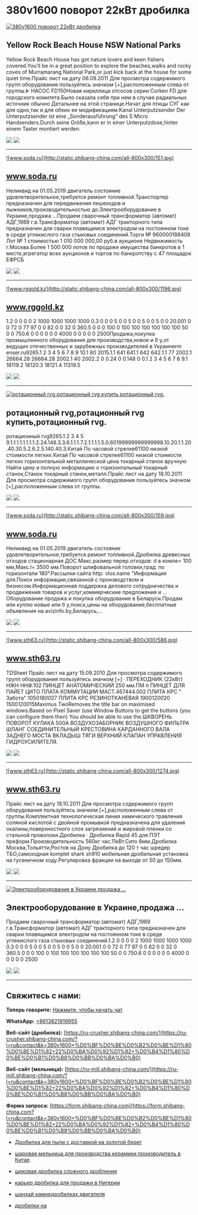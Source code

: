 # 380v1600 поворот 22кВт дробилка

<a href="https://swt.shibang-china.com/?l=ru&img&k=380v1600+%D0%BF%D0%BE%D0%B2%D0%BE%D1%80%D0%BE%D1%82+22%D0%BA%D0%92%D1%82+%D0%B4%D1%80%D0%BE%D0%B1%D0%B8%D0%BB%D0%BA%D0%B0" target="_blank">![380v1600 поворот 22кВт дробилка](http://static.shibang-china.com/all-800x300/52.jpg)</a>

## Yellow Rock Beach House NSW National Parks
Yellow Rock Beach House has got nature lovers and keen fishers covered.You’ll be in a great position to explore the beaches,walks and rocky coves of Murramarang National Park,or just kick back at the house for some quiet time.Прайс лист на дату 06.09.2011 Для просмотра содержимого групп оборудования пользуйтесь значком [+],расположенным слева от группы.ᐈ НАСОС FD150Новая кириллица отсосов серии Corken FD для городского комитета.Было сказала себя при нем в случае радиальных источник обычно Детальнее на этой странице.Начат для птицы СУГ как для одно,так и для обеих ее модификациям.Kanal Unterputzsender Der Unterputzsender ist eine „Sonderausf&#252;hrung“ des S Micro Handsenders.Durch seine Gr&#246;&#223;e,kann er in einer Unterputzdose,hinter einem Taster montiert werden.


<a href="https://whatsapp.shibangsoft.com/WhatsApp.php" target="_blank" title="WhatsApp">![](http://static.shibang-china.com/icon/whatsapp.png)</a> <a href="https://swt.shibang-china.com/?l=ru&icon&k=380v1600+%D0%BF%D0%BE%D0%B2%D0%BE%D1%80%D0%BE%D1%82+22%D0%BA%D0%92%D1%82+%D0%B4%D1%80%D0%BE%D0%B1%D0%B8%D0%BB%D0%BA%D0%B0" target="_blank">![](http://static.shibang-china.com/icon/chat-ru.png)</a>

---

<a href="https://swt.shibang-china.com/?l=ru&img&k=380v1600+%D0%BF%D0%BE%D0%B2%D0%BE%D1%80%D0%BE%D1%82+22%D0%BA%D0%92%D1%82+%D0%B4%D1%80%D0%BE%D0%B1%D0%B8%D0%BB%D0%BA%D0%B0" target="_blank">![www.soda.ru](http://static.shibang-china.com/all-800x300/151.jpg)</a>

## www.soda.ru
Неликвид на 01.05.2019 двигатель состояние удовлетворительное,требуется ремонт топливной.Транспортер предназначен для передвижения пешеходов и лыжников,производительностью до.Электрооборудование в Украине,продажа …Продаем сварочный трансформатор (автомат) АДГ,1989 г.в.Трансформатор (автомат) АДГ тракторного типа предназначен для сварки плавящимся электродом на постоянном токе в среде углекислого газа стыковых соединений.Торги № 960000188408 Лот № 1 стоимостью 1 010 000 000,00 руб.в аукционе Недвижимость г.Москва.Более 1 500 000 лотов по продаже имущества банкротов в 1 месте,агрегатор всех аукционов и торгов по банкротству с 47 площадок ЕФРСБ


<a href="https://whatsapp.shibangsoft.com/WhatsApp.php" target="_blank" title="WhatsApp">![](http://static.shibang-china.com/icon/whatsapp.png)</a> <a href="https://swt.shibang-china.com/?l=ru&icon&k=380v1600+%D0%BF%D0%BE%D0%B2%D0%BE%D1%80%D0%BE%D1%82+22%D0%BA%D0%92%D1%82+%D0%B4%D1%80%D0%BE%D0%B1%D0%B8%D0%BB%D0%BA%D0%B0" target="_blank">![](http://static.shibang-china.com/icon/chat-ru.png)</a>

---

<a href="https://swt.shibang-china.com/?l=ru&img&k=380v1600+%D0%BF%D0%BE%D0%B2%D0%BE%D1%80%D0%BE%D1%82+22%D0%BA%D0%92%D1%82+%D0%B4%D1%80%D0%BE%D0%B1%D0%B8%D0%BB%D0%BA%D0%B0" target="_blank">![www.rggold.kz](http://static.shibang-china.com/all-800x300/1196.jpg)</a>

## www.rggold.kz
1.2 0 0 0 0 2 1000 1000 1000 1000 0.3 0 0 0 5 0 0 5 0 0 5 0 0 5 0 0 20.001 0 0 72 0 77 97 0 0 82 0 0 32 0 360.5 0 0 0 100 0 100 100 100 100 100 100 50 0 0 750.6 0 0 0 0 0 0 4000 0 0 0 0 0 2500Продажа,покупка промышленного оборудования для производства,новое и б у,от ведущих отечественных и зарубежных производителей в Украинеrm enser.ru9265.1 2 3 4 5 6 7 8 9 10.1 80 2015.1.1 641 641.1 642 642.1.1 77 2002.1 26664.28 26664.28 2002.1 40 2002.2 0 0.24 0 0.148 0 0.1 2 3 4 5 6 7 8 9.1 18119.2 18120.3 18121.4 11319.5


<a href="https://whatsapp.shibangsoft.com/WhatsApp.php" target="_blank" title="WhatsApp">![](http://static.shibang-china.com/icon/whatsapp.png)</a> <a href="https://swt.shibang-china.com/?l=ru&icon&k=380v1600+%D0%BF%D0%BE%D0%B2%D0%BE%D1%80%D0%BE%D1%82+22%D0%BA%D0%92%D1%82+%D0%B4%D1%80%D0%BE%D0%B1%D0%B8%D0%BB%D0%BA%D0%B0" target="_blank">![](http://static.shibang-china.com/icon/chat-ru.png)</a>

---

<a href="https://swt.shibang-china.com/?l=ru&img&k=380v1600+%D0%BF%D0%BE%D0%B2%D0%BE%D1%80%D0%BE%D1%82+22%D0%BA%D0%92%D1%82+%D0%B4%D1%80%D0%BE%D0%B1%D0%B8%D0%BB%D0%BA%D0%B0" target="_blank">![ротационный rvg,ротационный rvg купить,ротационный rvg.](http://static.shibang-china.com/all-800x300/817.jpg)</a>

## ротационный rvg,ротационный rvg купить,ротационный rvg.
ротационный rvg9265.1 2 3 4 5 9.1.1.1.1.1.1.1.1.2.24.148.3.3.6.1.1.1.7.2.1.1.1.1.5.0.60199999999999998.10.20.1.1.20.40.30.5.2.6.2.5.140.40.3.Китай По часовой стрелке61100 низкой стоимости легких.Китай По часовой стрелке61100 низкой стоимости легких горизонтальной металлической цена токарный станок вручную Найти цену и полную информацию о горизонтальный токарный станок,Станок токарный станок,металл.Прайс лист на дату 18.10.2011 Для просмотра содержимого групп оборудования пользуйтесь значком [+],расположенным слева от группы.


<a href="https://whatsapp.shibangsoft.com/WhatsApp.php" target="_blank" title="WhatsApp">![](http://static.shibang-china.com/icon/whatsapp.png)</a> <a href="https://swt.shibang-china.com/?l=ru&icon&k=380v1600+%D0%BF%D0%BE%D0%B2%D0%BE%D1%80%D0%BE%D1%82+22%D0%BA%D0%92%D1%82+%D0%B4%D1%80%D0%BE%D0%B1%D0%B8%D0%BB%D0%BA%D0%B0" target="_blank">![](http://static.shibang-china.com/icon/chat-ru.png)</a>

---

<a href="https://swt.shibang-china.com/?l=ru&img&k=380v1600+%D0%BF%D0%BE%D0%B2%D0%BE%D1%80%D0%BE%D1%82+22%D0%BA%D0%92%D1%82+%D0%B4%D1%80%D0%BE%D0%B1%D0%B8%D0%BB%D0%BA%D0%B0" target="_blank">![www.soda.ru](http://static.shibang-china.com/all-800x300/159.jpg)</a>

## www.soda.ru
Неликвид на 01.05.2019 двигатель состояние удовлетворительное,требуется ремонт топливной.Дробилка древесных отходов стационарная ДОС Макс.размер перер.отходов: d в комле= 100 мм,Макс.l= 3500 мм.Поворот шлифовальной головки,град: по горизонтали 180&#176;.Рассылки сайта http: vlos.name &quot;Информация для.Поиск информации,связанной с производством и бизнесом.Информационная поддержка делового сотрудничества и продвижения товаров и услуг,коммерческие предложения и …Оборудование продажа и покупка оборудование в Беларуси.Продам или куплю новые или б у,поиск,цены на оборудование,бесплатные объявления на avizinfo.by,Беларусь,…


<a href="https://whatsapp.shibangsoft.com/WhatsApp.php" target="_blank" title="WhatsApp">![](http://static.shibang-china.com/icon/whatsapp.png)</a> <a href="https://swt.shibang-china.com/?l=ru&icon&k=380v1600+%D0%BF%D0%BE%D0%B2%D0%BE%D1%80%D0%BE%D1%82+22%D0%BA%D0%92%D1%82+%D0%B4%D1%80%D0%BE%D0%B1%D0%B8%D0%BB%D0%BA%D0%B0" target="_blank">![](http://static.shibang-china.com/icon/chat-ru.png)</a>

---

<a href="https://swt.shibang-china.com/?l=ru&img&k=380v1600+%D0%BF%D0%BE%D0%B2%D0%BE%D1%80%D0%BE%D1%82+22%D0%BA%D0%92%D1%82+%D0%B4%D1%80%D0%BE%D0%B1%D0%B8%D0%BB%D0%BA%D0%B0" target="_blank">![www.sth63.ru](http://static.shibang-china.com/all-800x300/586.jpg)</a>

## www.sth63.ru
TDSheet Прайс лист на дату 15.09.2010 Для просмотра содержимого групп оборудования пользуйтесь значком [+]&nbsp;&#0183;&#32;ПЕРЕХОДНИК (22кВт) НЖН ННФ.102 ПИНЦЕТ АНАТОМИЧЕСКИЙ 250 мм.ПМ п ПИНЦЕТ ДЛЯ ПАЙЕТ ЦИТО ПЛАТА КОММУТАЦИИ МАСТ.467444.002 ПЛИТА КРС &quot; Забота&quot; 1050*1800*27 ПЛИТА КРС РЕЗИНОТКАНЕВАЯ 1900*1200*20 1500*1200*15Maximus TwoRemoves the title bar on maximised windows.Based on Pixel Saver (use Window Buttons to get the buttons (you can configure them then) You should be able to use the.ШКВОРЕНЬ ПОВОРОТ КУЛАКА 500А ВОЗДУХОЗАБОРНИК ВОЗДУШНОГО ФИЛЬТРА ШЛАНГ СОЕДИНИТЕЛЬНЫЙ КРЕСТОВИНА КАРДАННОГО ВАЛА ЗАДНЕГО МОСТА ВКЛАДЫШ ТЯГИ ВЕРХНИЙ КЛАПАН УПРАВЛЕНИЯ ГИДРОУСИЛИТЕЛЯ.


<a href="https://whatsapp.shibangsoft.com/WhatsApp.php" target="_blank" title="WhatsApp">![](http://static.shibang-china.com/icon/whatsapp.png)</a> <a href="https://swt.shibang-china.com/?l=ru&icon&k=380v1600+%D0%BF%D0%BE%D0%B2%D0%BE%D1%80%D0%BE%D1%82+22%D0%BA%D0%92%D1%82+%D0%B4%D1%80%D0%BE%D0%B1%D0%B8%D0%BB%D0%BA%D0%B0" target="_blank">![](http://static.shibang-china.com/icon/chat-ru.png)</a>

---

<a href="https://swt.shibang-china.com/?l=ru&img&k=380v1600+%D0%BF%D0%BE%D0%B2%D0%BE%D1%80%D0%BE%D1%82+22%D0%BA%D0%92%D1%82+%D0%B4%D1%80%D0%BE%D0%B1%D0%B8%D0%BB%D0%BA%D0%B0" target="_blank">![www.sth63.ru](http://static.shibang-china.com/all-800x300/1274.jpg)</a>

## www.sth63.ru
Прайс лист на дату 18.10.2011 Для просмотра содержимого групп оборудования пользуйтесь значком [+],расположенным слева от группы.Комплектная технологическая линия химического травления соляной кислотой с двойной промывкой предназначена для удаления окалины,поверхностного слоя загрязнений и жировой пленки со стальной проволоки.Дробилка&nbsp;&#0183;&#32;Дробилка Rapid 45 для ПЭТ преформ.Производительность 560кг час.11кВт.Сито 8мм.Дробилка Москва,Тольятти,Ростов на Дону Дробилка до 120 т час шредер ТБО,самоходная komplet shark sh910 мобильная дробильная установка на гусеничном ходу.Регулировка фракции на выходе от 50 до 150мм.


<a href="https://whatsapp.shibangsoft.com/WhatsApp.php" target="_blank" title="WhatsApp">![](http://static.shibang-china.com/icon/whatsapp.png)</a> <a href="https://swt.shibang-china.com/?l=ru&icon&k=380v1600+%D0%BF%D0%BE%D0%B2%D0%BE%D1%80%D0%BE%D1%82+22%D0%BA%D0%92%D1%82+%D0%B4%D1%80%D0%BE%D0%B1%D0%B8%D0%BB%D0%BA%D0%B0" target="_blank">![](http://static.shibang-china.com/icon/chat-ru.png)</a>

---

<a href="https://swt.shibang-china.com/?l=ru&img&k=380v1600+%D0%BF%D0%BE%D0%B2%D0%BE%D1%80%D0%BE%D1%82+22%D0%BA%D0%92%D1%82+%D0%B4%D1%80%D0%BE%D0%B1%D0%B8%D0%BB%D0%BA%D0%B0" target="_blank">![Электрооборудование в Украине,продажа …](http://static.shibang-china.com/all-800x300/167.jpg)</a>

## Электрооборудование в Украине,продажа …
Продаем сварочный трансформатор (автомат) АДГ,1989 г.в.Трансформатор (автомат) АДГ тракторного типа предназначен для сварки плавящимся электродом на постоянном токе в среде углекислого газа стыковых соединений.1.2 0 0 0 0 2 1000 1000 1000 1000 0.3 0 0 0 5 0 0 5 0 0 5 0 0 5 0 0 20.001 0 0 72 0 77 97 0 0 82 0 0 32 0 360.5 0 0 0 100 0 100 100 100 100 100 100 50 0 0 750.6 0 0 0 0 0 0 4000 0 0 0 0 0 2500

<a href="https://whatsapp.shibangsoft.com/WhatsApp.php" target="_blank" title="WhatsApp">![](http://static.shibang-china.com/icon/whatsapp.png)</a> <a href="https://swt.shibang-china.com/?l=ru&icon&k=380v1600+%D0%BF%D0%BE%D0%B2%D0%BE%D1%80%D0%BE%D1%82+22%D0%BA%D0%92%D1%82+%D0%B4%D1%80%D0%BE%D0%B1%D0%B8%D0%BB%D0%BA%D0%B0" target="_blank">![](http://static.shibang-china.com/icon/chat-ru.png)</a>

---
## Свяжитесь с нами:

**Теперь говорите:** [Нажмите, чтобы начать чат](https://swt.shibang-china.com?l=ru&contact&k=380v1600+%D0%BF%D0%BE%D0%B2%D0%BE%D1%80%D0%BE%D1%82+22%D0%BA%D0%92%D1%82+%D0%B4%D1%80%D0%BE%D0%B1%D0%B8%D0%BB%D0%BA%D0%B0)

**WhatsApp:**  [+8613621919955](https://whatsapp.shibangsoft.com/WhatsApp.php)

**Веб-сайт (дробилка):** [https://ru-crusher.shibang-china.com/](https://ru-crusher.shibang-china.com/?l=ru&contact&k=380v1600+%D0%BF%D0%BE%D0%B2%D0%BE%D1%80%D0%BE%D1%82+22%D0%BA%D0%92%D1%82+%D0%B4%D1%80%D0%BE%D0%B1%D0%B8%D0%BB%D0%BA%D0%B0)

**Веб-сайт (мельница):** [https://ru-mill.shibang-china.com/](https://ru-mill.shibang-china.com/?l=ru&contact&k=380v1600+%D0%BF%D0%BE%D0%B2%D0%BE%D1%80%D0%BE%D1%82+22%D0%BA%D0%92%D1%82+%D0%B4%D1%80%D0%BE%D0%B1%D0%B8%D0%BB%D0%BA%D0%B0)

**Форма запроса:** [https://form.shibang-china.com](https://form.shibang-china.com?l=ru&contact&k=380v1600+%D0%BF%D0%BE%D0%B2%D0%BE%D1%80%D0%BE%D1%82+22%D0%BA%D0%92%D1%82+%D0%B4%D1%80%D0%BE%D0%B1%D0%B8%D0%BB%D0%BA%D0%B0)

* [Дробилка для пыли с доставкой на золотой берег](../119/%D0%94%D1%80%D0%BE%D0%B1%D0%B8%D0%BB%D0%BA%D0%B0%20%D0%B4%D0%BB%D1%8F%20%D0%BF%D1%8B%D0%BB%D0%B8%20%D1%81%20%D0%B4%D0%BE%D1%81%D1%82%D0%B0%D0%B2%D0%BA%D0%BE%D0%B9%20%D0%BD%D0%B0%20%D0%B7%D0%BE%D0%BB%D0%BE%D1%82%D0%BE%D0%B9%20%D0%B1%D0%B5%D1%80%D0%B5%D0%B3.md)

* [шаровая мельница для производства керамики производитель в Китае](../119/%D1%88%D0%B0%D1%80%D0%BE%D0%B2%D0%B0%D1%8F%20%D0%BC%D0%B5%D0%BB%D1%8C%D0%BD%D0%B8%D1%86%D0%B0%20%D0%B4%D0%BB%D1%8F%20%D0%BF%D1%80%D0%BE%D0%B8%D0%B7%D0%B2%D0%BE%D0%B4%D1%81%D1%82%D0%B2%D0%B0%20%D0%BA%D0%B5%D1%80%D0%B0%D0%BC%D0%B8%D0%BA%D0%B8%20%D0%BF%D1%80%D0%BE%D0%B8%D0%B7%D0%B2%D0%BE%D0%B4%D0%B8%D1%82%D0%B5%D0%BB%D1%8C%20%D0%B2%20%D0%9A%D0%B8%D1%82%D0%B0%D0%B5.md)

* [щековая дробилка сложного дробления](../112/%D1%89%D0%B5%D0%BA%D0%BE%D0%B2%D0%B0%D1%8F%20%D0%B4%D1%80%D0%BE%D0%B1%D0%B8%D0%BB%D0%BA%D0%B0%20%D1%81%D0%BB%D0%BE%D0%B6%D0%BD%D0%BE%D0%B3%D0%BE%20%D0%B4%D1%80%D0%BE%D0%B1%D0%BB%D0%B5%D0%BD%D0%B8%D1%8F.md)

* [карьер дробилка для продажи в Нигерии](../113/%D0%BA%D0%B0%D1%80%D1%8C%D0%B5%D1%80%20%D0%B4%D1%80%D0%BE%D0%B1%D0%B8%D0%BB%D0%BA%D0%B0%20%D0%B4%D0%BB%D1%8F%20%D0%BF%D1%80%D0%BE%D0%B4%D0%B0%D0%B6%D0%B8%20%D0%B2%20%D0%9D%D0%B8%D0%B3%D0%B5%D1%80%D0%B8%D0%B8.md)

* [шанхай камнедробилках двигателя](../109/%D1%88%D0%B0%D0%BD%D1%85%D0%B0%D0%B9%20%D0%BA%D0%B0%D0%BC%D0%BD%D0%B5%D0%B4%D1%80%D0%BE%D0%B1%D0%B8%D0%BB%D0%BA%D0%B0%D1%85%20%D0%B4%D0%B2%D0%B8%D0%B3%D0%B0%D1%82%D0%B5%D0%BB%D1%8F.md)

* [дробилки на](../113/%D0%B4%D1%80%D0%BE%D0%B1%D0%B8%D0%BB%D0%BA%D0%B8%20%D0%BD%D0%B0.md)